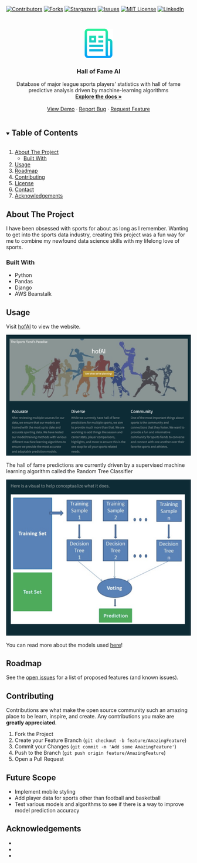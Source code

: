 <!--
*** Thanks for checking out the Best-README-Template. If you have a suggestion
*** that would make this better, please fork the repo and create a pull request
*** or simply open an issue with the tag "enhancement".
*** Thanks again! Now go create something AMAZING! :D
***
***
***
*** To avoid retyping too much info. Do a search and replace for the following:
-->

<!-- PROJECT SHIELDS -->
<!--
*** I'm using markdown "reference style" links for readability.
*** Reference links are enclosed in brackets [ ] instead of parentheses ( ).
*** See the bottom of this document for the declaration of the reference variables
*** for contributors-url, forks-url, etc. This is an optional, concise syntax you may use.
*** https://www.markdownguide.org/basic-syntax/#reference-style-links
-->

[![Contributors][contributors-shield]][contributors-url]
[![Forks][forks-shield]][forks-url]
[![Stargazers][stars-shield]][stars-url]
[![Issues][issues-shield]][issues-url]
[![MIT License][license-shield]][license-url]
[![LinkedIn][linkedin-shield]][linkedin-url]

<!-- PROJECT LOGO -->
<br />
<p align="center">
  <a href="https://github.com/hleejr/hofAI">
    <img src="images/logo.png" alt="Logo" width="80" height="80">
  </a>

  <h3 align="center">Hall of Fame AI</h3>

  <p align="center">
    Database of major league sports players' statistics with hall of fame predictive analysis driven by machine-learning algorithms
    <br />
    <a href="https://github.com/hleejr/hofAI"><strong>Explore the docs »</strong></a>
    <br />
    <br />
    <a href="https://github.com/hleejr/hofAI">View Demo</a>
    ·
    <a href="https://github.com/hleejr/hofAI/issues">Report Bug</a>
    ·
    <a href="https://github.com/hleejr/hofAI/issues">Request Feature</a>
  </p>
</p>

<!-- TABLE OF CONTENTS -->
<details open="open">
  <summary><h2 style="display: inline-block">Table of Contents</h2></summary>
  <ol>
    <li>
      <a href="#about-the-project">About The Project</a>
      <ul>
        <li><a href="#built-with">Built With</a></li>
      </ul>
    </li>
    <li><a href="#usage">Usage</a></li>
    <li><a href="#roadmap">Roadmap</a></li>
    <li><a href="#contributing">Contributing</a></li>
    <li><a href="#license">License</a></li>
    <li><a href="#contact">Contact</a></li>
    <li><a href="#acknowledgements">Acknowledgements</a></li>
  </ol>
</details>

<!-- ABOUT THE PROJECT -->
## About The Project

I have been obsessed with sports for about as long as I remember. Wanting to get into the sports data industry, creating this project was a fun way for me to combine my newfound data science skills with my lifelong love of sports.

### Built With

* Python
* Pandas
* Django
* AWS Beanstalk

<!-- USAGE EXAMPLES -->
## Usage

Visit [hofAI](https://hofai.herokuapp.com) to view the website.

<p align="center">
    <img src="images/screenshot.png" alt="Logo" >
</p>

The hall of fame predictions are currently driven by a supervised machine learning algorithm called the Random Tree Classifier

<p align="center">
    <img src="images/screenshot_tree.png" alt="Logo" >
</p>

You can read more about the models used [here](https://hofai.herokuapp.com/models)!

<!-- ROADMAP -->
## Roadmap

See the [open issues](https://github.com/hleejr/hofAI/issues) for a list of proposed features (and known issues).

<!-- CONTRIBUTING -->
## Contributing

Contributions are what make the open source community such an amazing place to be learn, inspire, and create. Any contributions you make are **greatly appreciated**.

1. Fork the Project
2. Create your Feature Branch (`git checkout -b feature/AmazingFeature`)
3. Commit your Changes (`git commit -m 'Add some AmazingFeature'`)
4. Push to the Branch (`git push origin feature/AmazingFeature`)
5. Open a Pull Request

<!-- Current Objectives -->
## Future Scope

* Implement mobile styling
* Add player data for sports other than football and basketball
* Test various models and algorithms to see if there is a way to improve model prediction accuracy

<!-- ACKNOWLEDGEMENTS -->
## Acknowledgements

* []()
* []()
* []()

<!-- MARKDOWN LINKS & IMAGES -->
<!-- https://www.markdownguide.org/basic-syntax/#reference-style-links -->
[contributors-shield]: https://img.shields.io/github/contributors/hleejr/hofAI.svg?style=for-the-badge
[contributors-url]: https://github.com/hleejr/hofAI/graphs/contributors
[forks-shield]: https://img.shields.io/github/forks/hleejr/hofAI.svg?style=for-the-badge
[forks-url]: https://github.com/hleejr/hofAI/network/members
[stars-shield]: https://img.shields.io/github/stars/hleejr/hofAI.svg?style=for-the-badge
[stars-url]: https://github.com/hleejr/hofAI/stargazers
[issues-shield]: https://img.shields.io/github/issues/hleejr/hofAI.svg?style=for-the-badge
[issues-url]: https://github.com/hleejr/hofAI/issues
[license-shield]: https://img.shields.io/github/license/hleejr/hofAI.svg?style=for-the-badge
[license-url]: https://github.com/hleejr/hofAI/blob/master/LICENSE.txt
[linkedin-shield]: https://img.shields.io/badge/-LinkedIn-black.svg?style=for-the-badge&logo=linkedin&colorB=555
[linkedin-url]: https://www.linkedin.com/in/henry-bowe-jr-31498916a/

